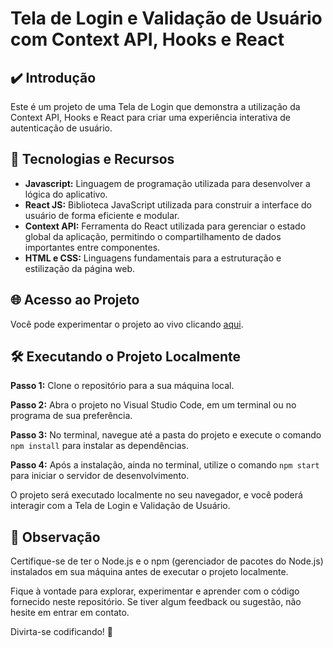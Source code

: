 # Tela de Login e Validação de Usuário com Context API, Hooks e React </h1>

## ✔️ Introdução

Este é um projeto de uma Tela de Login que demonstra a utilização da Context API, Hooks e React para criar uma experiência interativa de autenticação de usuário.

## 🚀 Tecnologias e Recursos

- **Javascript:** Linguagem de programação utilizada para desenvolver a lógica do aplicativo.
- **React JS:** Biblioteca JavaScript utilizada para construir a interface do usuário de forma eficiente e modular.
- **Context API:** Ferramenta do React utilizada para gerenciar o estado global da aplicação, permitindo o compartilhamento de dados importantes entre componentes.
- **HTML e CSS:** Linguagens fundamentais para a estruturação e estilização da página web.

## 🌐 Acesso ao Projeto

Você pode experimentar o projeto ao vivo clicando [aqui](https://telalogin-vittude.onrender.com/).

## 🛠️ Executando o Projeto Localmente

**Passo 1:** Clone o repositório para a sua máquina local.

**Passo 2:** Abra o projeto no Visual Studio Code, em um terminal ou no programa de sua preferência.

**Passo 3:** No terminal, navegue até a pasta do projeto e execute o comando `npm install` para instalar as dependências.

**Passo 4:** Após a instalação, ainda no terminal, utilize o comando `npm start` para iniciar o servidor de desenvolvimento.

O projeto será executado localmente no seu navegador, e você poderá interagir com a Tela de Login e Validação de Usuário.

## 📝 Observação

Certifique-se de ter o Node.js e o npm (gerenciador de pacotes do Node.js) instalados em sua máquina antes de executar o projeto localmente.

Fique à vontade para explorar, experimentar e aprender com o código fornecido neste repositório. Se tiver algum feedback ou sugestão, não hesite em entrar em contato.

Divirta-se codificando! 🚀
